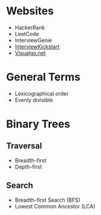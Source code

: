 # Websites

- HackerRank
- LeetCode
- InterviewGenie
- [InterviewKickstart](https://www.interviewkickstart.com/)
- [Visualgo.net](https://visualgo.net/en)

# General Terms

- Lexicographical order
- Evenly divisible

# Binary Trees

## Traversal
- Breadth-first
- Depth-first

## Search
- Breadth-first Search (BFS)
- Lowest Common Ancestor (LCA)
